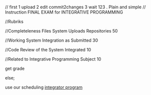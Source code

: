 //  first 1 upload 2 edit commit2changes 3 wait 123 . Plain and simple
//  Instruction FINAL EXAM for INTEGRATIVE PROGRAMMING
<p> //Rubriks</p>
<p> //Completeleness Files System Uploads Repositories   50 </p>
<p> //Working System Integration as Submitted            30 </p>
<p> //Code Review of the System Integrated               10 </p>
<p> //Related to Integrative Programming Subject         10 </p>
<p> get grade </p>
<p> else; </p>
<p> use our scheduling <a href="https://calendly.com/armadeloibm/30min"> integrator program </a> </p>
